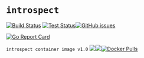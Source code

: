 # `introspect`

[![Build Status](https://infrabox.ninja/api/v1/projects/8dd94dd6-d0bb-4726-87d6-59106e8f2a1e/state.svg)](https://infrabox.ninja/dashboard/#/project/introspect) [![Test Status](https://infrabox.ninja/api/v1/projects/8dd94dd6-d0bb-4726-87d6-59106e8f2a1e/tests.svg)](https://infrabox.ninja/dashboard/#/project/introspect)[![GitHub issues](https://img.shields.io/github/issues/vasu1124/introspect.svg)](https://img.shields.io/github/issues/vasu1124/introspect/issues)

[![Go Report Card](https://goreportcard.com/badge/github.com/vasu1124/introspect)](https://goreportcard.com/report/github.com/vasu1124/introspect)

`introspect container image v1.0` [![](https://images.microbadger.com/badges/image/vasu1124/introspect:v1.0.svg)](https://microbadger.com/images/vasu1124/introspect:v1.0 "Get your own image badge on microbadger.com")[![](https://images.microbadger.com/badges/version/vasu1124/introspect:v1.0.svg)](https://microbadger.com/images/vasu1124/introspect:v1.0 "Get your own version badge on microbadger.com")[![Docker Pulls](https://img.shields.io/docker/pulls/vasu1124/introspect.svg?maxAge=2592000)](https://hub.docker.com/r/vasu1124/introspect/)